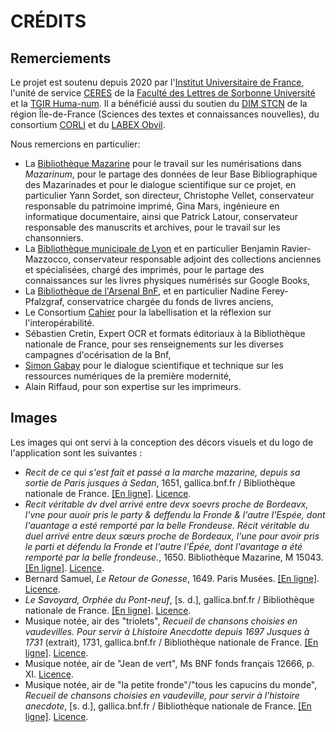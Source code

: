 # CRÉDITS

## Remerciements

Le projet est soutenu depuis 2020 par l'[Institut Universitaire de France](https://www.iufrance.fr/), l'unité de service [CERES](http://ceres-sorbonne-universite.fr/) de la [Faculté des Lettres de Sorbonne Université](https://lettres.sorbonne-universite.fr/) et la [TGIR Huma-num](https://www.huma-num.fr/).
Il a bénéficié aussi du soutien du [DIM STCN](https://www.dim-humanites-numeriques.fr/) de la région Île-de-France (Sciences des textes et connaissances nouvelles), du consortium [CORLI](https://corli.huma-num.fr/) et du [LABEX Obvil](https://obvil.sorbonne-universite.fr/).

Nous remercions en particulier:
- La [Bibliothèque Mazarine](https://www.bibliotheque-mazarine.fr/) pour le travail sur les numérisations dans *Mazarinum*, pour le partage des données de leur Base Bibliographique des Mazarinades et pour le dialogue scientifique sur ce projet, en particulier Yann Sordet, son directeur, Christophe Vellet, conservateur responsable du patrimoine imprimé, Gina Mars, ingénieure en informatique documentaire, ainsi que Patrick Latour, conservateur responsable des manuscrits et archives, pour le travail sur les chansonniers.
- La [Bibliothèque municipale de Lyon](https://www.bm-lyon.fr/) et en particulier Benjamin Ravier-Mazzocco, conservateur responsable adjoint des collections anciennes et spécialisées, chargé des imprimés, pour le partage des connaissances sur les livres physiques numérisés sur Google Books,
- La [Bibliothèque de l'Arsenal BnF](https:/www.bnf.fr/fr/arsenal/), et en particulier Nadine Ferey-Pfalzgraf, conservatrice chargée du fonds de livres anciens,
- Le Consortium [Cahier](https://cahier.hypotheses.org/) pour la labellisation et la réflexion sur l'interopérabilité.
- Sébastien Cretin, Expert OCR et formats éditoriaux à la Bibliothèque nationale de France, pour ses renseignements sur les diverses campagnes d'océrisation de la Bnf,
- [Simon Gabay](https://cv.archives-ouvertes.fr/simon-gabay) pour le dialogue scientifique et technique sur les ressources numériques de la première modernité,
- Alain Riffaud, pour son expertise sur les imprimeurs.

## Images

Les images qui ont servi à la conception des décors visuels et du logo de l'application sont les suivantes :

- *Recit de ce qui s'est fait et passé a la marche mazarine, depuis sa sortie de Paris jusques à Sedan*, 1651, gallica.bnf.fr / Bibliothèque nationale de France. [[En ligne]](https://gallica.bnf.fr/ark:/12148/btv1b8404257s). [Licence](https://gallica.bnf.fr/edit/und/conditions-dutilisation-des-contenus-de-gallica).
- *Recit véritable dv dvel arrivé entre devx soevrs proche de Bordeavx, l'vne pour auoir pris le party & deffendu la Fronde & l'autre l'Espée, dont l'auantage a esté remporté par la belle Frondeuse.
Récit véritable du duel arrivé entre deux sœurs proche de Bordeaux, l'une pour avoir pris le parti et défendu la Fronde et l'autre l'Épée, dont l'avantage a été remporté par la belle frondeuse.*, 1650. Bibliothèque Mazarine, M 15043. [[En ligne]](https://mazarinum.bibliotheque-mazarine.fr/records/item/3595-recit-veritable-du-duel-arrive-entre-deux-soeurs-proche-de-bordeaux-l-une-pour-avoir-pris-le-party-deffendu-la-fronde-l-autre-l-espee-dont-l-avantage-a-este-remporte-par-la-belle-frondeuse). [Licence](https://creativecommons.org/licenses/by-nc-nd/3.0/fr/).
- Bernard Samuel, *Le Retour de Gonesse*, 1649. Paris Musées. [[En ligne]](https://www.parismuseescollections.paris.fr/fr/musee-carnavalet/oeuvres/le-retour-de-gonesse). [Licence](https://creativecommons.org/publicdomain/zero/1.0/).
- *Le Savoyard, Orphée du Pont-neuf*, [s. d.], gallica.bnf.fr / Bibliothèque nationale de France. [[En ligne]](https://gallica.bnf.fr/ark:/12148/btv1b84340768.item). [Licence](https://gallica.bnf.fr/edit/und/conditions-dutilisation-des-contenus-de-gallica).
- Musique notée, air des "triolets", *Recueil de chansons choisies en vaudevilles. Pour servir à Lhistoire Anecdotte depuis 1697 Jusques à 1731* (extrait), 1731, gallica.bnf.fr / Bibliothèque nationale de France. [[En ligne]](https://gallica.bnf.fr/ark:/12148/btv1b10542312d/f52.item.r=vma%20ms%207). [Licence](https://gallica.bnf.fr/edit/und/conditions-dutilisation-des-contenus-de-gallica).
- Musique notée, air de "Jean de vert", Ms BNF fonds français 12666, p. XI. [Licence](https://www.bnf.fr/fr/conditions-de-reutilisations-des-donnees-de-la-bnf).
- Musique notée, air de "la petite fronde"/"tous les capucins du monde", *Recueil de chansons choisies en vaudeville, pour servir à l'histoire anecdote*, [s. d.], gallica.bnf.fr / Bibliothèque nationale de France. [[En ligne]](https://gallica.bnf.fr/ark:/12148/btv1b10557275w/f9.item.r=chansons%20pour%20servir%20%C3%A0%20l'histoire%20anecdotte). [Licence](https://gallica.bnf.fr/edit/und/conditions-dutilisation-des-contenus-de-gallica).


